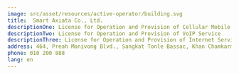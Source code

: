 ```yaml
---
image: src/asset/resources/active-operator/building.svg
title: 	Smart Axiata Co., Ltd.
descriptionOne: License for Operation and Provision of Cellular Mobile Service
descriptionTwo: License for Operation and Provision of VoIP Service
descriptionThree: License for Operation and Provision of Internet Service
address: 464, Preah Monivong Blvd., Sangkat Tonle Bassac, Khan Chamkarmorn, Phnom Penh
phone: 010 200 888
lang: en
---
```

